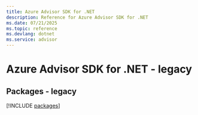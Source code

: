 ```yaml
---
title: Azure Advisor SDK for .NET
description: Reference for Azure Advisor SDK for .NET
ms.date: 07/21/2025
ms.topic: reference
ms.devlang: dotnet
ms.service: advisor
---
```

# Azure Advisor SDK for .NET - legacy
## Packages - legacy
[!INCLUDE [packages](advisor-index.md)]
